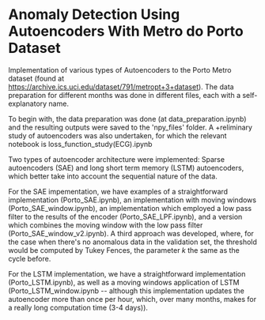 # Anomaly Detection Using Autoencoders With Metro do Porto Dataset
Implementation of various types of Autoencoders to the Porto Metro dataset (found at https://archive.ics.uci.edu/dataset/791/metropt+3+dataset). The data preparation for different months was done in different files, each with a self-explanatory name.

To begin with, the data preparation was done (at data_preparation.ipynb) and the resulting outputs were saved to the 'npy_files' folder. A +reliminary study of autoencoders was also undertaken, for which the relevant notebook is loss_function_study(ECG).ipynb

Two types of autoencoder architecture were implemented: Sparse autoencoders (SAE) and long short term memory (LSTM) autoencoders, which better take into account the sequential nature of the data.

For the SAE impementation, we have examples of a straightforward implementation (Porto_SAE.ipynb), an implementation with moving windows (Porto_SAE_window.ipynb), an implementation which employed a low pass filter to the results of the encoder (Porto_SAE_LPF.ipynb), and a version which combines the moving window with the low pass filter (Porto_SAE_window_v2.ipynb). A third approach was developed, where, for the case when there's no anomalous data in the validation set, the threshold would be computed by Tukey Fences, the parameter $k$ the same as the cycle before.

For the LSTM implementation, we have a straightforward implementation (Porto_LSTM.ipynb), as well as a moving windows application of LSTM (Porto_LSTM_window.ipynb -- although this implementation updates the autoencoder more than once per hour, which, over many months, makes for a really long computation time (3-4 days)).
